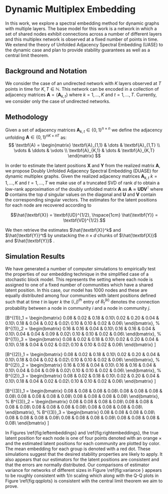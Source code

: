# Dynamic Multiplex Embedding

In this work, we explore a spectral embedding method for dynamic graphs with multiple layers. The base model for this work is a network in which a set of shared nodes exhibit connections across a number of different layers and this multiplex network is observed at a fixed number of points in time. We extend the theory of Unfolded Adjacency Spectral Embedding (UASE) to the dynamic case and plan to provide stability guarantees as well as a central limit theorem.

## Background and Notation
We consider the case of an undirected network with $K$ layers observed at $T$ points in time for $K, T \in \mathbb{N}$.  This network can be encoded in a collection of adjacency matrices $\textbf{A} = \{\textbf{A}_{k,t}\}$ where $k = 1,\dots , K$ and $t = 1,\dots , T$. Currently, we consider only the case of undirected networks.

## Methodology

Given a set of adjacency matrices $\textbf{A}_{k,t} \in \{0,1\}^{n \times n}$ we define the adjacency unfolding $\textbf{A} \in \{0,1\}^{nK \times nT}$ as:  
$$
\textbf{A} = 
\begin{matrix}
\textbf{A}_{1,1} & \dots & \textbf{A}_{1,T} \\
\vdots & \ddots & \vdots \\
\textbf{A}_{K,1} & \dots & \textbf{A}_{K,T}
\end{matrix}
$$

In order to estimate the latent positions $\textbf{X}$ and $\textbf{Y}$ from the realized matrix $\textbf{A}$, we propose Doubly Unfolded Adjacency Spectral Embedding (DUASE) for dynamic multiplex graphs. Given the realized adjacency matrices $\textbf{A}_{k,t}$ $k = 1,\dots , K$ and $t = 1,\dots , T$ we make use of a truncated SVD of rank $d$ to obtain a low-rank approximation of the doubly unfolded matrix $\textbf{A}$ as $\textbf{A} \approx \textbf{UDV}^{\intercal}$ where $\textbf{D}$ contains the top $d$ singular values on the diagonal and $\textbf{U}$ and $\textbf{V}$ contain the corresponding singular vectors. The estimates for the latent positions for each node are recovered according to 

$$\hat{\textbf{X}} = \textbf{UD}^{1/2}, \hspace{1cm} \hat{\textbf{Y}} = \textbf{VD}^{1/2}.$$

We then retrieve the estimates $\hat{\textbf{X}}^k$ and $\hat{\textbf{Y}}^t$ by unstacking the $n \times d$ chunks of $\hat{\textbf{X}}$ and $\hat{\textbf{Y}}$ .

## Simulation Results

We have generated a number of computer simulations to empirically test the properties of our embedding technique in the simplified case of a stochastic block model. This represents the setting where each node is assigned to one of a fixed number of communities which have a shared latent position. In this case, our model has $1000$ nodes and these are equally distributed among four communities with latent positions defined such that at time $t$ in layer $k$ the $(i,j)^{th}$ entry of $B^{(k)}_t$ denotes the connection probability between a node in community $i$ and a node in community $j$. 

\[B^{(1)}_1 = \begin{bmatrix}
0.08 & 0.02 & 0.18 & 0.10\\
0.02 & 0.20 & 0.04 & 0.10\\
0.18 & 0.04 & 0.02 & 0.02\\
0.10 & 0.10 & 0.02 & 0.06\\
\end{bmatrix},
%
B^{(1)}_2 = \begin{bmatrix}
0.16 & 0.16 & 0.04 & 0.10\\
0.16 & 0.16 & 0.04 & 0.10\\
0.04 & 0.04 & 0.09 & 0.02\\
0.10 & 0.10 & 0.02 & 0.06\\
\end{bmatrix},
%
B^{(1)}_3 = \begin{bmatrix}
0.08 & 0.02 & 0.18 & 0.10\\
0.02 & 0.20 & 0.04 & 0.10\\
0.18 & 0.04 & 0.02 & 0.02\\
0.10 & 0.10 & 0.02 & 0.06\\
\end{bmatrix} \]

\[B^{(2)}_1 = \begin{bmatrix}
0.08 & 0.02 & 0.18 & 0.10\\
0.02 & 0.20 & 0.04 & 0.10\\
0.18 & 0.04 & 0.02 & 0.02\\
0.10 & 0.10 & 0.02 & 0.06\\
\end{bmatrix},
%
B^{(2)}_2 = \begin{bmatrix}
0.16 & 0.16 & 0.04 & 0.10\\
0.16 & 0.16 & 0.04 & 0.10\\
0.04 & 0.04 & 0.09 & 0.02\\
0.10 & 0.10 & 0.02 & 0.06\\
\end{bmatrix},
%
B^{(2)}_3 = \begin{bmatrix}
0.08 & 0.02 & 0.18 & 0.10\\
0.02 & 0.20 & 0.04 & 0.10\\
0.18 & 0.04 & 0.02 & 0.02\\
0.10 & 0.10 & 0.02 & 0.06\\
\end{bmatrix} \]

\[B^{(3)}_1 = \begin{bmatrix}
0.08 & 0.08 & 0.08 & 0.08\\
0.08 & 0.08 & 0.08 & 0.08\\
0.08 & 0.08 & 0.08 & 0.08\\
0.08 & 0.08 & 0.08 & 0.08\\
\end{bmatrix},
%
B^{(3)}_2 = \begin{bmatrix}
0.08 & 0.08 & 0.08 & 0.08\\
0.08 & 0.08 & 0.08 & 0.08\\
0.08 & 0.08 & 0.08 & 0.08\\
0.08 & 0.08 & 0.08 & 0.08\\
\end{bmatrix},
%
B^{(3)}_3 = \begin{bmatrix}
0.08 & 0.08 & 0.08 & 0.08\\
0.08 & 0.08 & 0.08 & 0.08\\
0.08 & 0.08 & 0.08 & 0.08\\
0.08 & 0.08 & 0.08 & 0.08\\
\end{bmatrix} \]

In Figures \ref{fig:leftembeddings} and \ref{fig:rightembeddings}, the true latent position for each node is one of four points denoted with an orange $\times$ and the estimated latent positions for each community are plotted by color. The mean embedding for each group is denoted with a red dot. These simulations suggest that the desired stability properties are likely to apply. It also appears that our estimators for the latent positions are consistent and that the errors are normally distributed. Our comparisons of estimator variance for networks of different sizes in Figure \ref{fig:variance } appears to be roughly consistent with $1/n$ scaling which along with the Q-Q plots in Figure \ref{fig:qqplots} is consistent with the central limit theorem we aim to prove.
